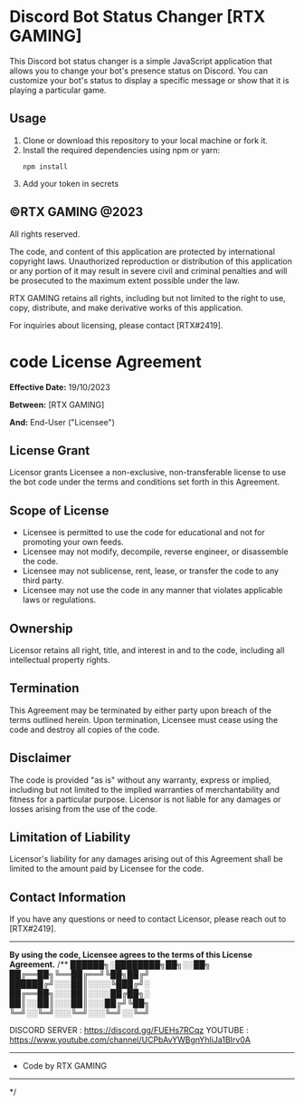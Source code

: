 # Discord Bot Status Changer [RTX GAMING]

This Discord bot status changer is a simple JavaScript application that allows you to change your bot's presence status on Discord. You can customize your bot's status to display a specific message or show that it is playing a particular game.

## Usage

1. Clone or download this repository to your local machine or fork it.
2. Install the required dependencies using npm or yarn:
   ```shell
   npm install
   ```
3. Add your token in secrets

## ©RTX GAMING @2023

All rights reserved.

The code, and content of this application are protected by international copyright laws. Unauthorized reproduction or distribution of this application or any portion of it may result in severe civil and criminal penalties and will be prosecuted to the maximum extent possible under the law.

RTX GAMING retains all rights, including but not limited to the right to use, copy, distribute, and make derivative works of this application.

For inquiries about licensing, please contact [RTX#2419].

# code License Agreement

**Effective Date:** 19/10/2023

**Between:**
[RTX GAMING]

**And:**
End-User ("Licensee")

## License Grant

Licensor grants Licensee a non-exclusive, non-transferable license to use the bot code under the terms and conditions set forth in this Agreement.

## Scope of License

- Licensee is permitted to use the code for educational and not for promoting your own feeds.
- Licensee may not modify, decompile, reverse engineer, or disassemble the code.
- Licensee may not sublicense, rent, lease, or transfer the code to any third party.
- Licensee may not use the code in any manner that violates applicable laws or regulations.

## Ownership

Licensor retains all right, title, and interest in and to the code, including all intellectual property rights.

## Termination

This Agreement may be terminated by either party upon breach of the terms outlined herein. Upon termination, Licensee must cease using the code and destroy all copies of the code.

## Disclaimer

The code is provided "as is" without any warranty, express or implied, including but not limited to the implied warranties of merchantability and fitness for a particular purpose. Licensor is not liable for any damages or losses arising from the use of the code.

## Limitation of Liability

Licensor's liability for any damages arising out of this Agreement shall be limited to the amount paid by Licensee for the code.

## Contact Information

If you have any questions or need to contact Licensor, please reach out to [RTX#2419].

---

**By using the code, Licensee agrees to the terms of this License Agreement.**
/\*\*
██████╗░████████╗██╗░░██╗  
 ██╔══██╗╚══██╔══╝╚██╗██╔╝  
 ██████╔╝░░░██║░░░░╚███╔╝░  
 ██╔══██╗░░░██║░░░░██╔██╗░  
 ██║░░██║░░░██║░░░██╔╝╚██╗  
 ╚═╝░░╚═╝░░░╚═╝░░░╚═╝░░╚═╝

DISCORD SERVER : https://discord.gg/FUEHs7RCqz
YOUTUBE : https://www.youtube.com/channel/UCPbAvYWBgnYhliJa1BIrv0A

---

- Code by RTX GAMING

---

\*/

